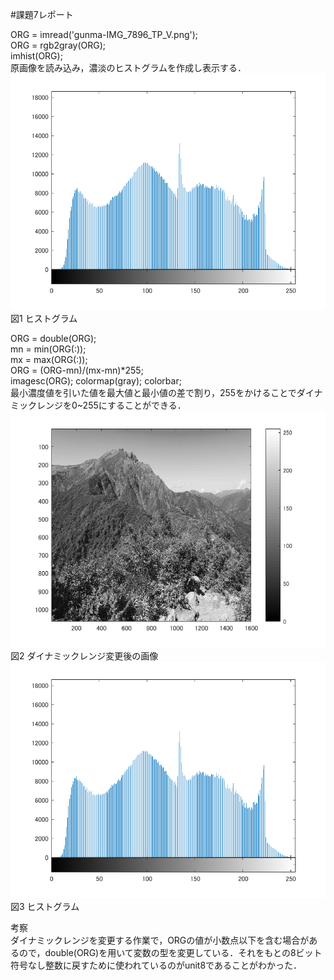 #課題7レポート

ORG = imread('gunma-IMG_7896_TP_V.png');  
ORG = rgb2gray(ORG);  
imhist(ORG);  
原画像を読み込み，濃淡のヒストグラムを作成し表示する．  
![fig7_1](/image/fig7_1.png)
図1 ヒストグラム

ORG = double(ORG);  
mn = min(ORG(:));  
mx = max(ORG(:));  
ORG = (ORG-mn)/(mx-mn)*255;  
imagesc(ORG); colormap(gray); colorbar;  
最小濃度値を引いた値を最大値と最小値の差で割り，255をかけることでダイナミックレンジを0~255にすることができる．  
![fig7_2](/image/fig7_2.png)  
図2 ダイナミックレンジ変更後の画像  
![fig7_3](/image/fig7_3.png)  
図3 ヒストグラム  

考察  
ダイナミックレンジを変更する作業で，ORGの値が小数点以下を含む場合があるので，double(ORG)を用いて変数の型を変更している．それをもとの8ビット符号なし整数に戻すために使われているのがunit8であることがわかった．
